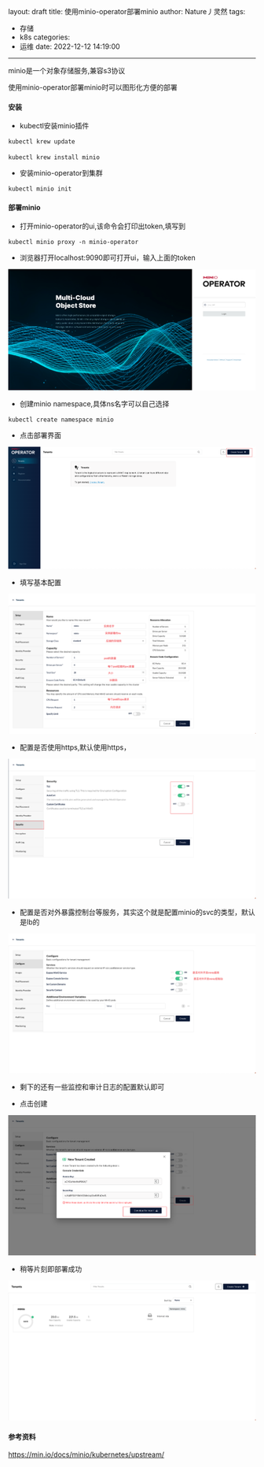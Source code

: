 layout: draft
title: 使用minio-operator部署minio
author: Nature丿灵然
tags:
  - 存储
  - k8s
categories:
  - 运维
date: 2022-12-12 14:19:00
---
minio是一个对象存储服务,兼容s3协议

<!--more-->

使用minio-operator部署minio时可以图形化方便的部署

#### 安装

- kubectl安装minio插件

```shell
kubectl krew update

kubectl krew install minio
```

- 安装minio-operator到集群

```shell
kubectl minio init 
```

#### 部署minio

- 打开minio-operator的ui,该命令会打印出token,填写到

```shell
kubectl minio proxy -n minio-operator
```

- 浏览器打开localhost:9090即可打开ui，输入上面的token

![minio](../images/minio-1.png)

- 创建minio namespace,具体ns名字可以自己选择

```shell
kubectl create namespace minio
```

- 点击部署界面

![minio](../images/minio-2.png)

- 填写基本配置

![minio](../images/minio-3.png)

- 配置是否使用https,默认使用https，

![minio](../images/minio-4.png)

- 配置是否对外暴露控制台等服务，其实这个就是配置minio的svc的类型，默认是lb的

![minio](../images/minio-5.png)

- 剩下的还有一些监控和审计日志的配置默认即可

- 点击创建

![minio](../images/minio-6.png)

- 稍等片刻即部署成功

![minio](../images/minio-7.png)

#### 参考资料

<https://min.io/docs/minio/kubernetes/upstream/>
